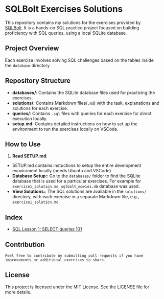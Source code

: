 # SQLBolt Exercises Solutions

This repository contains my solutions for the exercises provided by [SQLBolt](https://sqlbolt.com/). It is a hands-on SQL practice project focused on building proficiency with SQL queries, using a local SQLite database.

## Project Overview

Each exercise involves solving SQL challenges based on the tables inside the `database` directory 

## Repository Structure

- **databases/**: Contains the SQLite database files used for practicing the exercises.
- **solutions/**: Contains Markdown files(`.md`) with the task, explanations and solutions for each exercise.
- **queries/**:  Contains `.sql` files with queries for each exercise for direct execution locally.
- **setup.md**: Contains detailed instructions on how to set up the environment to run the exercises locally on VSCode.

## How to Use

1. **Read SETUP.md**:
- SETUP.md contains instuctions to setup the entire development evnviorment locally (needs Ubuntu and VSCode)
- **Database Setup:**: Go to the `databases/` folder to find the SQLite database that is used for a particular exercises. For example for `exercise1_solution.md`, `sqlbolt_movies.db` database was used.
- **View Solutions:**: The SQL solutions are available in the `solutions/` directory, with each exercise in a separate Markdown file, e.g., `exercise1_solution.md`.

## Index
* [SQL Lesson 1: SELECT queries 101](solutions/exercise1_solution.md)

## Contribution
    Feel free to contribute by submitting pull requests if you have improvements or additional exercises to share.

## License
This project is licensed under the MIT License. See the LICENSE file for more details.